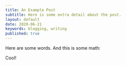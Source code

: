 ```yaml
---
title: An Example Post
subtitle: Here is some extra detail about the post.
layout: default
date: 2020-06-21
keywords: blogging, writing
published: true
---
```


Here are some words. And this is some math:

Cool!